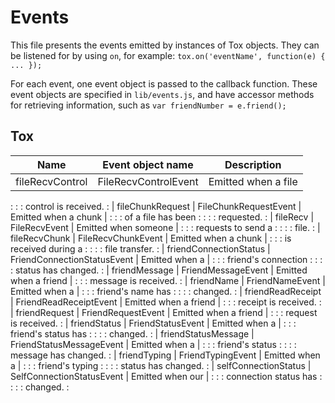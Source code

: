 # Events

This file presents the events emitted by instances of Tox objects. They can be
listened for by using `on`, for example: `tox.on('eventName', function(e) { ...
});`

For each event, one event object is passed to the callback function. These event
objects are specified in `lib/events.js`, and have accessor methods for
retrieving information, such as `var friendNumber = e.friend();`

## Tox

| Name                   | Event object name           | Description           |
| ---------------------- | :-------------------------: | --------------------- |
| fileRecvControl        | FileRecvControlEvent        | Emitted when a file   |
:                        :                             : control is received.  :
| fileChunkRequest       | FileChunkRequestEvent       | Emitted when a chunk  |
:                        :                             : of a file has been    :
:                        :                             : requested.            :
| fileRecv               | FileRecvEvent               | Emitted when someone  |
:                        :                             : requests to send a    :
:                        :                             : file.                 :
| fileRecvChunk          | FileRecvChunkEvent          | Emitted when a chunk  |
:                        :                             : is received during a  :
:                        :                             : file transfer.        :
| friendConnectionStatus | FriendConnectionStatusEvent | Emitted when a        |
:                        :                             : friend's connection   :
:                        :                             : status has changed.   :
| friendMessage          | FriendMessageEvent          | Emitted when a friend |
:                        :                             : message is received.  :
| friendName             | FriendNameEvent             | Emitted when a        |
:                        :                             : friend's name has     :
:                        :                             : changed.              :
| friendReadReceipt      | FriendReadReceiptEvent      | Emitted when a friend |
:                        :                             : receipt is received.  :
| friendRequest          | FriendRequestEvent          | Emitted when a friend |
:                        :                             : request is received.  :
| friendStatus           | FriendStatusEvent           | Emitted when a        |
:                        :                             : friend's status has   :
:                        :                             : changed.              :
| friendStatusMessage    | FriendStatusMessageEvent    | Emitted when a        |
:                        :                             : friend's status       :
:                        :                             : message has changed.  :
| friendTyping           | FriendTypingEvent           | Emitted when a        |
:                        :                             : friend's typing       :
:                        :                             : status has changed.   :
| selfConnectionStatus   | SelfConnectionStatusEvent   | Emitted when our      |
:                        :                             : connection status has :
:                        :                             : changed.              :
